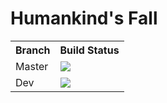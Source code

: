 # Humankind's Fall

<table>
  <tr>
    <th>Branch</th>
    <th>Build Status</th>
  </tr>
  <tr>
    <td>Master</td>
    <td>
        <img src="https://github.com/ImInfenix/AutoChessLaboratoireDeJeuVideo/workflows/Build/badge.svg?branch=master"/>
    </td>
  </tr>
  <tr>
    <td>Dev</td>
    <td>
        <img src="https://github.com/ImInfenix/AutoChessLaboratoireDeJeuVideo/workflows/Build/badge.svg?branch=dev"/>
    </td>
  </tr>
</table>
